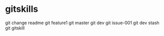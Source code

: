 # gitskills
git change readme
git feature1
git master
git dev
git issue-001
git dev stash
git gitskill

